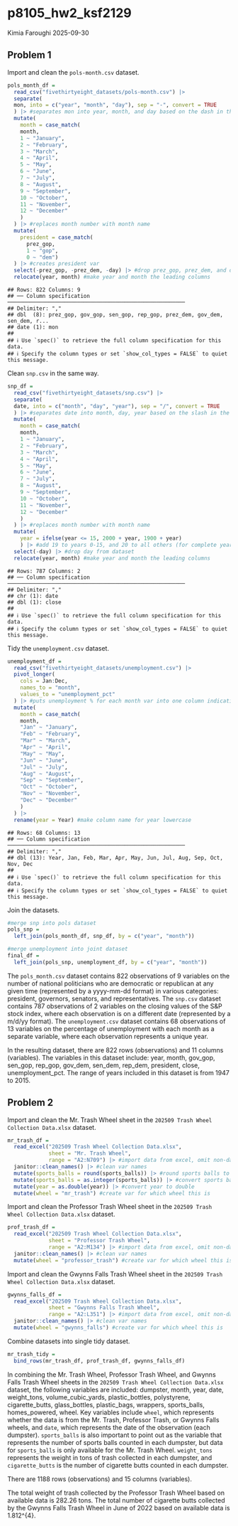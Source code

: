 p8105_hw2_ksf2129
================
Kimia Faroughi
2025-09-30

## Problem 1

Import and clean the `pols-month.csv` dataset.

``` r
pols_month_df =
  read_csv("fivethirtyeight_datasets/pols-month.csv") |> 
  separate(
  mon, into = c("year", "month", "day"), sep = "-", convert = TRUE
  ) |> #separates mon into year, month, and day based on the dash in the string name and converts to integers
  mutate(
    month = case_match(
    month,
    1 ~ "January",
    2 ~ "February",
    3 ~ "March",
    4 ~ "April",
    5 ~ "May",
    6 ~ "June",
    7 ~ "July",
    8 ~ "August",
    9 ~ "September",
    10 ~ "October",
    11 ~ "November",
    12 ~ "December"
    )
  ) |> #replaces month number with month name
  mutate(
    president = case_match(
      prez_gop,
      1 ~ "gop",
      0 ~ "dem")
  ) |> #creates president var
  select(-prez_gop, -prez_dem, -day) |> #drop prez_gop, prez_dem, and day from dataset
  relocate(year, month) #make year and month the leading columns
```

    ## Rows: 822 Columns: 9
    ## ── Column specification ────────────────────────────────────────────────────────
    ## Delimiter: ","
    ## dbl  (8): prez_gop, gov_gop, sen_gop, rep_gop, prez_dem, gov_dem, sen_dem, r...
    ## date (1): mon
    ## 
    ## ℹ Use `spec()` to retrieve the full column specification for this data.
    ## ℹ Specify the column types or set `show_col_types = FALSE` to quiet this message.

Clean `snp.csv` in the same way.

``` r
snp_df =
  read_csv("fivethirtyeight_datasets/snp.csv") |> 
  separate(
  date, into = c("month", "day", "year"), sep = "/", convert = TRUE
  ) |> #separates date into month, day, year based on the slash in the string name and converts to integers
  mutate(
    month = case_match(
    month,
    1 ~ "January",
    2 ~ "February",
    3 ~ "March",
    4 ~ "April",
    5 ~ "May",
    6 ~ "June",
    7 ~ "July",
    8 ~ "August",
    9 ~ "September",
    10 ~ "October",
    11 ~ "November",
    12 ~ "December"
    )
  ) |> #replaces month number with month name
  mutate(
    year = ifelse(year <= 15, 2000 + year, 1900 + year)
    ) |> #add 19 to years 0-15, and 20 to all others (for complete year to be consistent with other datasets)
  select(-day) |> #drop day from dataset
  relocate(year, month) #make year and month the leading columns
```

    ## Rows: 787 Columns: 2
    ## ── Column specification ────────────────────────────────────────────────────────
    ## Delimiter: ","
    ## chr (1): date
    ## dbl (1): close
    ## 
    ## ℹ Use `spec()` to retrieve the full column specification for this data.
    ## ℹ Specify the column types or set `show_col_types = FALSE` to quiet this message.

Tidy the `unemployment.csv` dataset.

``` r
unemployment_df =
  read_csv("fivethirtyeight_datasets/unemployment.csv") |> 
  pivot_longer(
    cols = Jan:Dec,
    names_to = "month",
    values_to = "unemployment_pct"
  ) |> #puts unemployment % for each month var into one column indicating month and one indicating unemployment %
  mutate(
    month = case_match(
    month,
    "Jan" ~ "January",
    "Feb" ~ "February",
    "Mar" ~ "March",
    "Apr" ~ "April",
    "May" ~ "May",
    "Jun" ~ "June",
    "Jul" ~ "July",
    "Aug" ~ "August",
    "Sep" ~ "September",
    "Oct" ~ "October",
    "Nov" ~ "November",
    "Dec" ~ "December"
    )
  ) |> 
  rename(year = Year) #make column name for year lowercase
```

    ## Rows: 68 Columns: 13
    ## ── Column specification ────────────────────────────────────────────────────────
    ## Delimiter: ","
    ## dbl (13): Year, Jan, Feb, Mar, Apr, May, Jun, Jul, Aug, Sep, Oct, Nov, Dec
    ## 
    ## ℹ Use `spec()` to retrieve the full column specification for this data.
    ## ℹ Specify the column types or set `show_col_types = FALSE` to quiet this message.

Join the datasets.

``` r
#merge snp into pols dataset
pols_snp = 
  left_join(pols_month_df, snp_df, by = c("year", "month"))

#merge unemployment into joint dataset
final_df = 
  left_join(pols_snp, unemployment_df, by = c("year", "month"))
```

The `pols_month.csv` dataset contains 822 observations of 9 variables on
the number of national politicians who are democratic or republican at
any given time (represented by a yyyy-mm-dd format) in various
categories: president, governors, senators, and representatives. The
`snp.csv` dataset contains 787 observations of 2 variables on the
closing values of the S&P stock index, where each observation is on a
different date (represented by a m/d/yy format). The `unemployment.csv`
dataset contains 68 observations of 13 variables on the percentage of
unemployment with each month as a separate variable, where each
observation represents a unique year.

In the resulting dataset, there are 822 rows (observations) and 11
columns (variables). The variables in this dataset include: year, month,
gov_gop, sen_gop, rep_gop, gov_dem, sen_dem, rep_dem, president, close,
unemployment_pct. The range of years included in this dataset is from
1947 to 2015.

## Problem 2

Import and clean the Mr. Trash Wheel sheet in the
`202509 Trash Wheel Collection Data.xlsx` dataset.

``` r
mr_trash_df = 
  read_excel("202509 Trash Wheel Collection Data.xlsx", 
             sheet = "Mr. Trash Wheel",
             range = "A2:N709") |> #import data from excel, omit non-data
  janitor::clean_names() |> #clean var names
  mutate(sports_balls = round(sports_balls)) |> #round sports balls to nearest integer
  mutate(sports_balls = as.integer(sports_balls)) |> #convert sports balls to integer
  mutate(year = as.double(year)) |> #convert year to double
  mutate(wheel = "mr_trash") #create var for which wheel this is
```

Import and clean the Professor Trash Wheel sheet in the
`202509 Trash Wheel Collection Data.xlsx` dataset.

``` r
prof_trash_df = 
  read_excel("202509 Trash Wheel Collection Data.xlsx", 
             sheet = "Professor Trash Wheel",
             range = "A2:M134") |> #import data from excel, omit non-data
  janitor::clean_names() |> #clean var names
  mutate(wheel = "professor_trash") #create var for which wheel this is
```

Import and clean the Gwynns Falls Trash Wheel sheet in the
`202509 Trash Wheel Collection Data.xlsx` dataset.

``` r
gwynns_falls_df = 
  read_excel("202509 Trash Wheel Collection Data.xlsx", 
             sheet = "Gwynns Falls Trash Wheel",
             range = "A2:L351") |> #import data from excel, omit non-data
  janitor::clean_names() |> #clean var names
  mutate(wheel = "gwynns_falls") #create var for which wheel this is
```

Combine datasets into single tidy dataset.

``` r
mr_trash_tidy = 
  bind_rows(mr_trash_df, prof_trash_df, gwynns_falls_df)
```

In combining the Mr. Trash Wheel, Professor Trash Wheel, and Gwynns
Falls Trash Wheel sheets in the
`202509 Trash Wheel Collection Data.xlsx` dataset, the following
variables are included: dumpster, month, year, date, weight_tons,
volume_cubic_yards, plastic_bottles, polystyrene, cigarette_butts,
glass_bottles, plastic_bags, wrappers, sports_balls, homes_powered,
wheel. Key variables include `wheel`, which represents whether the data
is from the Mr. Trash, Professor Trash, or Gwynns Falls wheels, and
`date`, which represents the date of the observation (each dumpster).
`sports_balls` is also important to point out as the variable that
represents the number of sports balls counted in each dumpster, but data
for `sports_balls` is only available for the Mr. Trash Wheel.
`weight_tons` represents the weight in tons of trash collected in each
dumpster, and `cigarette_butts` is the number of cigarette butts counted
in each dumpster.

There are 1188 rows (observations) and 15 columns (variables).

The total weight of trash collected by the Professor Trash Wheel based
on available data is 282.26 tons. The total number of cigarette butts
collected by the Gwynns Falls Trash Wheel in June of 2022 based on
available data is 1.812^{4}.
